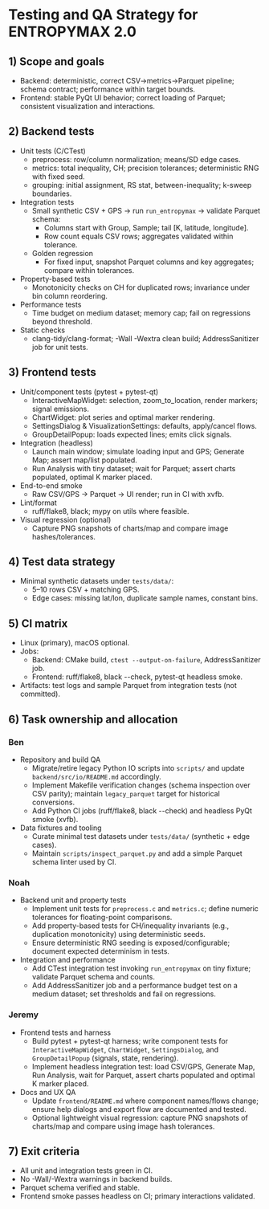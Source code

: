 # Testing and QA Strategy for ENTROPYMAX 2.0

## 1) Scope and goals
- Backend: deterministic, correct CSV→metrics→Parquet pipeline; schema contract; performance within target bounds.
- Frontend: stable PyQt UI behavior; correct loading of Parquet; consistent visualization and interactions.

## 2) Backend tests
- Unit tests (C/CTest)
  - preprocess: row/column normalization; means/SD edge cases.
  - metrics: total inequality, CH; precision tolerances; deterministic RNG with fixed seed.
  - grouping: initial assignment, RS stat, between-inequality; k-sweep boundaries.
- Integration tests
  - Small synthetic CSV + GPS → run `run_entropymax` → validate Parquet schema:
    - Columns start with Group, Sample; tail [K, latitude, longitude].
    - Row count equals CSV rows; aggregates validated within tolerance.
  - Golden regression
    - For fixed input, snapshot Parquet columns and key aggregates; compare within tolerances.
- Property-based tests
  - Monotonicity checks on CH for duplicated rows; invariance under bin column reordering.
- Performance tests
  - Time budget on medium dataset; memory cap; fail on regressions beyond threshold.
- Static checks
  - clang-tidy/clang-format; -Wall -Wextra clean build; AddressSanitizer job for unit tests.

## 3) Frontend tests
- Unit/component tests (pytest + pytest-qt)
  - InteractiveMapWidget: selection, zoom_to_location, render markers; signal emissions.
  - ChartWidget: plot series and optimal marker rendering.
  - SettingsDialog & VisualizationSettings: defaults, apply/cancel flows.
  - GroupDetailPopup: loads expected lines; emits click signals.
- Integration (headless)
  - Launch main window; simulate loading input and GPS; Generate Map; assert map/list populated.
  - Run Analysis with tiny dataset; wait for Parquet; assert charts populated, optimal K marker placed.
- End-to-end smoke
  - Raw CSV/GPS → Parquet → UI render; run in CI with xvfb.
- Lint/format
  - ruff/flake8, black; mypy on utils where feasible.
- Visual regression (optional)
  - Capture PNG snapshots of charts/map and compare image hashes/tolerances.

## 4) Test data strategy
- Minimal synthetic datasets under `tests/data/`:
  - 5–10 rows CSV + matching GPS.
  - Edge cases: missing lat/lon, duplicate sample names, constant bins.

## 5) CI matrix
- Linux (primary), macOS optional.
- Jobs:
  - Backend: CMake build, `ctest --output-on-failure`, AddressSanitizer job.
  - Frontend: ruff/flake8, black --check, pytest-qt headless smoke.
- Artifacts: test logs and sample Parquet from integration tests (not committed).

## 6) Task ownership and allocation
### Ben
- Repository and build QA
  - Migrate/retire legacy Python IO scripts into `scripts/` and update `backend/src/io/README.md` accordingly.
  - Implement Makefile verification changes (schema inspection over CSV parity); maintain `legacy_parquet` target for historical conversions.
  - Add Python CI jobs (ruff/flake8, black --check) and headless PyQt smoke (xvfb).
- Data fixtures and tooling
  - Curate minimal test datasets under `tests/data/` (synthetic + edge cases).
  - Maintain `scripts/inspect_parquet.py` and add a simple Parquet schema linter used by CI.

### Noah
- Backend unit and property tests
  - Implement unit tests for `preprocess.c` and `metrics.c`; define numeric tolerances for floating-point comparisons.
  - Add property-based tests for CH/inequality invariants (e.g., duplication monotonicity) using deterministic seeds.
  - Ensure deterministic RNG seeding is exposed/configurable; document expected determinism in tests.
- Integration and performance
  - Add CTest integration test invoking `run_entropymax` on tiny fixture; validate Parquet schema and counts.
  - Add AddressSanitizer job and a performance budget test on a medium dataset; set thresholds and fail on regressions.

### Jeremy
- Frontend tests and harness
  - Build pytest + pytest-qt harness; write component tests for `InteractiveMapWidget`, `ChartWidget`, `SettingsDialog`, and `GroupDetailPopup` (signals, state, rendering).
  - Implement headless integration test: load CSV/GPS, Generate Map, Run Analysis, wait for Parquet, assert charts populated and optimal K marker placed.
- Docs and UX QA
  - Update `frontend/README.md` where component names/flows change; ensure help dialogs and export flow are documented and tested.
  - Optional lightweight visual regression: capture PNG snapshots of charts/map and compare using image hash tolerances.

## 7) Exit criteria
- All unit and integration tests green in CI.
- No -Wall/-Wextra warnings in backend builds.
- Parquet schema verified and stable.
- Frontend smoke passes headless on CI; primary interactions validated.


